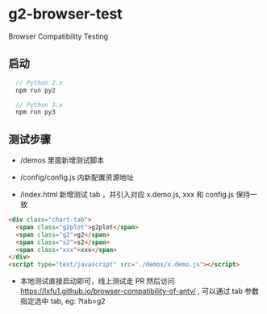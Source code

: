 <!--
 * @Descripttion: 小哥哥开始写代码了
 * @version: 0.0.1
 * @Author: fujin
 * @Date: 2021-02-23 13:35:04
 * @LastEditTime: 2021-02-26 10:33:52
-->

# g2-browser-test

Browser Compatibility Testing

## 启动

```ts
  // Python 2.x
  npm run py2

  // Python 3.x
  npm run py3
```

## 测试步骤

- /demos 里面新增测试脚本

- /config/config.js 内新配置资源地址

- /index.html 新增测试 tab ，并引入对应 x.demo.js, xxx 和 config.js 保持一致

```html
<div class="chart-tab">
  <span class="g2plot">g2plot</span>
  <span class="g2">g2</span>
  <span class="s2">s2</span>
  <span class="xxx">xxx</span>
</div>
<script type="text/javascript" src="./demos/x.demo.js"></script>
```

- 本地测试直接启动即可，线上测试走 PR 然后访问 https://lxfu1.github.io/browser-compatibility-of-antv/  , 可以通过 tab 参数指定选中 tab, eg: ?tab=g2
